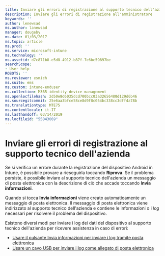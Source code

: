 ```yaml
---
title: Inviare gli errori di registrazione al supporto tecnico dell'azienda | Microsoft Docs
description: Inviare gli errori di registrazione all'amministratore
keywords: ''
author: lenewsad
ms.author: lanewsad
manager: dougeby
ms.date: 01/03/2017
ms.topic: article
ms.prod: ''
ms.service: microsoft-intune
ms.technology: ''
ms.assetid: d7c871b8-e5d8-4912-b87f-7e6bc59897be
searchScope:
- User help
ROBOTS: ''
ms.reviewer: esmich
ms.suite: ems
ms.custom: intune-enduser
ms.collection: M365-identity-device-management
ms.openlocfilehash: 2d50e8d6035dcd700bcc03a32656480d129d6b46
ms.sourcegitcommit: 25e6aa3bfce58ce8d9f8c054bc338cc3dff4a78b
ms.translationtype: MTE75
ms.contentlocale: it-IT
ms.lasthandoff: 03/14/2019
ms.locfileid: "55843069"
---
```

# <a name="send-enrollment-errors-to-your-company-support"></a>Inviare gli errori di registrazione al supporto tecnico dell'azienda

Se si verifica un errore durante la registrazione del dispositivo Android in Intune, è possibile provare a rieseguirla toccando **Riprova**. Se il problema persiste, è possibile inviare al supporto tecnico dell'azienda un messaggio di posta elettronica con la descrizione di ciò che accade toccando **Invia informazioni**.

Quando si tocca **Invia informazioni** viene creato automaticamente un messaggio di posta elettronica. Il messaggio di posta elettronica viene indirizzato al supporto tecnico dell'azienda e contiene le informazioni o i _log_ necessari per risolvere il problema del dispositivo.

Esistono diversi modi per inviare i log dei dati del dispositivo al supporto tecnico dell'azienda per ricevere assistenza in caso di errori:

- [Usare il pulsante Invia informazioni per inviare i log tramite posta elettronica](send-logs-to-your-it-admin-by-email-android.md)
- [Usare un cavo USB per inviare i log come allegato di posta elettronica](send-logs-to-your-it-admin-using-cable-android.md)
